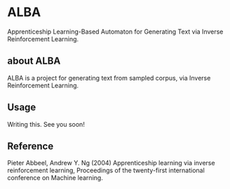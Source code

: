 # ALBA
Apprenticeship Learning-Based Automaton for Generating Text via Inverse Reinforcement Learning.

## about ALBA
ALBA is a project for generating text from sampled corpus, via Inverse Reinforcement Learning.

## Usage
Writing this. See you soon!

## Reference
Pieter Abbeel, Andrew Y. Ng (2004) Apprenticeship learning via inverse reinforcement learning, Proceedings of the twenty-first international conference on Machine learning.
